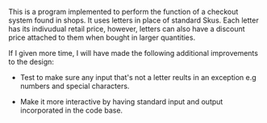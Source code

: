This is a program implemented to perform the function of a checkout system found in shops. It uses letters in place of standard Skus. 
Each letter has its indivudual retail price, however, letters can also have a discount price attached to them when bought in larger quantities.

If I given more time, I will have made the following additional improvements to the design:

- Test to make sure any input that's not a letter reults in an exception e.g numbers and special characters.

- Make it more interactive by having standard input and output incorporated in the code base.
